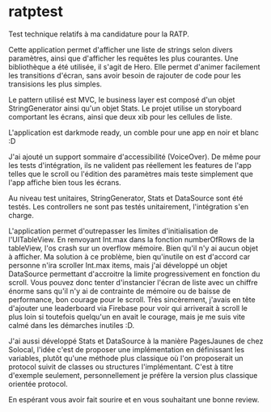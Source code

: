# ratptest
Test technique relatifs à ma candidature pour la RATP.

Cette application permet d'afficher une liste de strings selon divers paramètres, ainsi que d'afficher les requêtes les plus courantes. Une bibliothèque a été utilisée, il s'agit de Hero. Elle permet d'animer facilement les transitions d'écran, sans avoir besoin de rajouter de code pour les transisions les plus simples.

Le pattern utilisé est MVC, le business layer est composé d'un objet StringGenerator ainsi qu'un objet Stats. Le projet utilise un storyboard comportant les écrans, ainsi que deux xib pour les cellules de liste.

L'application est darkmode ready, un comble pour une app en noir et blanc :D

J'ai ajouté un support sommaire d'accessibilité (VoiceOver). De même pour les tests d'intégration, ils ne valident pas réellement les features de l'app telles que le scroll ou l'édition des paramètres mais teste simplement que l'app affiche bien tous les écrans.

Au niveau test unitaires, StringGenerator, Stats et DataSource sont été testés. Les controllers ne sont pas testés unitairement, l'intégration s'en charge.

L'application permet d'outrepasser les limites d'initialisation de l'UITableView. En renvoyant Int.max dans la fonction numberOfRows de la tableView, l'os crash sur un overflow mémoire. Bien qu'il n'y ai aucun objet à afficher. Ma solution à ce problème, bien qu'inutile on est d'accord car personne n'ira scroller Int.max items, mais j'ai développé un objet DataSource permettant d'accroitre la limite progressivement en fonction du scroll. Vous pouvez donc tenter d'instancier l'écran de liste avec un chiffre énorme sans qu'il n'y ai de contrainte de mémoire ou de baisse de performance, bon courage pour le scroll. Très sincèrement, j'avais en tête d'ajouter une leaderboard via Firebase pour voir qui arriverait à scroll le plus loin si toutefois quelqu'un en avait le courage, mais je me suis vite calmé dans les démarches inutiles :D.

J'ai aussi développé Stats et DataSource à la manière PagesJaunes de chez Solocal, l'idée c'est de proposer une implémentation en définissant les variables, plutôt qu'une méthode plus classique où l'on proposerait un protocol suivit de classes ou structures l'implémentant. C'est à titre d'exemple seulement, personnellement je préfère la version plus classique orientée protocol.

En espérant vous avoir fait sourire et en vous souhaitant une bonne review.

